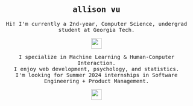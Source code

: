 <h2 align="center">
    <samp><b>allison vu</b></samp>
</h2>

<p align="center">
  <samp>
    Hi! I'm currently a 2nd-year, Computer Science, undergrad student at Georgia Tech.
  </samp>
</p>

<p align="center">
  <samp>
    <img src="https://github.com/pifafu/pifafu/assets/5679180/07d226f9-2b92-4077-af43-37c92be369f2" width="28px">
  </samp>
</p>

<p align="center">
  <samp>
    I specialize in Machine Learning & Human-Computer Interaction.
    <br>I enjoy web development, psychology, and statistics.
    <br>I'm looking for Summer 2024 internships in Software Engineering + Product Management.
  </samp>
</p>

<p align="center">
  <samp>
    <img src="https://user-images.githubusercontent.com/5679180/79618120-0daffb80-80be-11ea-819e-d2b0fa904d07.gif" width="28px">
  </samp>
</p>
